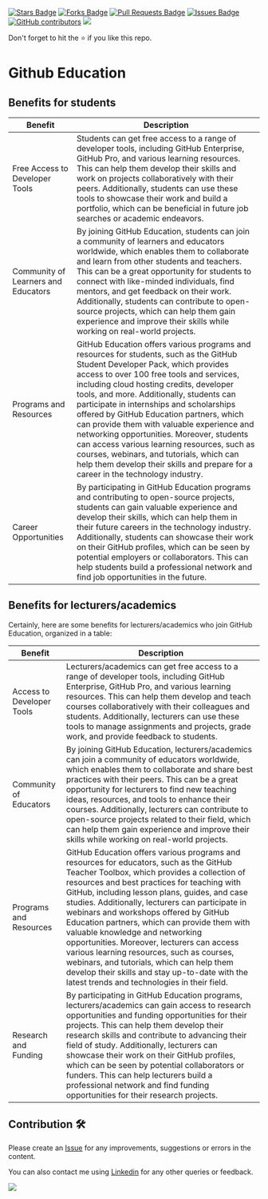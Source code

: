 <a href="https://github.com/drshahizan/learn-github/stargazers"><img src="https://img.shields.io/github/stars/drshahizan/learn-github" alt="Stars Badge"/></a>
<a href="https://github.com/drshahizan/learn-github/network/members"><img src="https://img.shields.io/github/forks/drshahizan/learn-github" alt="Forks Badge"/></a>
<a href="https://github.com/drshahizan/learn-github/pulls"><img src="https://img.shields.io/github/issues-pr/drshahizan/learn-github" alt="Pull Requests Badge"/></a>
<a href="https://github.com/drshahizan/learn-github/issues"><img src="https://img.shields.io/github/issues/drshahizan/learn-github" alt="Issues Badge"/></a>
<a href="https://github.com/drshahizan/learn-github/graphs/contributors"><img alt="GitHub contributors" src="https://img.shields.io/github/contributors/drshahizan/learn-github?color=2b9348"></a>
![](https://visitor-badge.glitch.me/badge?page_id=drshahizan/learn-cloud)

Don't forget to hit the :star: if you like this repo.

# Github Education

## Benefits for students


| Benefit| Description |
|--------------------------|----------------------------------------|
| Free Access to Developer Tools | Students can get free access to a range of developer tools, including GitHub Enterprise, GitHub Pro, and various learning resources. This can help them develop their skills and work on projects collaboratively with their peers. Additionally, students can use these tools to showcase their work and build a portfolio, which can be beneficial in future job searches or academic endeavors. |
| Community of Learners and Educators | By joining GitHub Education, students can join a community of learners and educators worldwide, which enables them to collaborate and learn from other students and teachers. This can be a great opportunity for students to connect with like-minded individuals, find mentors, and get feedback on their work. Additionally, students can contribute to open-source projects, which can help them gain experience and improve their skills while working on real-world projects. |
| Programs and Resources | GitHub Education offers various programs and resources for students, such as the GitHub Student Developer Pack, which provides access to over 100 free tools and services, including cloud hosting credits, developer tools, and more. Additionally, students can participate in internships and scholarships offered by GitHub Education partners, which can provide them with valuable experience and networking opportunities. Moreover, students can access various learning resources, such as courses, webinars, and tutorials, which can help them develop their skills and prepare for a career in the technology industry. |
| Career Opportunities | By participating in GitHub Education programs and contributing to open-source projects, students can gain valuable experience and develop their skills, which can help them in their future careers in the technology industry. Additionally, students can showcase their work on their GitHub profiles, which can be seen by potential employers or collaborators. This can help students build a professional network and find job opportunities in the future.|

## Benefits for lecturers/academics
Certainly, here are some benefits for lecturers/academics who join GitHub Education, organized in a table:

| Benefit| Description |
|--------------------------|----------------------------------------|
| Access to Developer Tools | Lecturers/academics can get free access to a range of developer tools, including GitHub Enterprise, GitHub Pro, and various learning resources. This can help them develop and teach courses collaboratively with their colleagues and students. Additionally, lecturers can use these tools to manage assignments and projects, grade work, and provide feedback to students. |
| Community of Educators | By joining GitHub Education, lecturers/academics can join a community of educators worldwide, which enables them to collaborate and share best practices with their peers. This can be a great opportunity for lecturers to find new teaching ideas, resources, and tools to enhance their courses. Additionally, lecturers can contribute to open-source projects related to their field, which can help them gain experience and improve their skills while working on real-world projects. |
| Programs and Resources | GitHub Education offers various programs and resources for educators, such as the GitHub Teacher Toolbox, which provides a collection of resources and best practices for teaching with GitHub, including lesson plans, guides, and case studies. Additionally, lecturers can participate in webinars and workshops offered by GitHub Education partners, which can provide them with valuable knowledge and networking opportunities. Moreover, lecturers can access various learning resources, such as courses, webinars, and tutorials, which can help them develop their skills and stay up-to-date with the latest trends and technologies in their field. |
| Research and Funding | By participating in GitHub Education programs, lecturers/academics can gain access to research opportunities and funding opportunities for their projects. This can help them develop their research skills and contribute to advancing their field of study. Additionally, lecturers can showcase their work on their GitHub profiles, which can be seen by potential collaborators or funders. This can help lecturers build a professional network and find funding opportunities for their research projects.|
## Contribution 🛠️
Please create an [Issue](https://github.com/drshahizan/learn-github/issues) for any improvements, suggestions or errors in the content.

You can also contact me using [Linkedin](https://www.linkedin.com/in/drshahizan/) for any other queries or feedback.

![](https://visitor-badge.glitch.me/badge?page_id=drshahizan)

